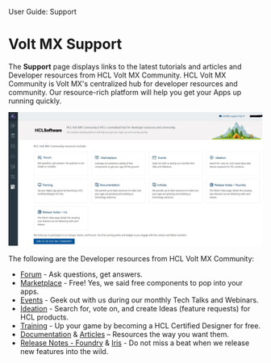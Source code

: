 
User Guide: Support

# Volt MX Support

The **Support** page displays links to the latest tutorials and articles and Developer resources from HCL Volt MX Community. HCL Volt MX Community is Volt MX's centralized hub for developer resources and community. Our resource-rich platform will help you get your Apps up running quickly.

![](Resources/Images/Console-Support_710x324.png)

The following are the Developer resources from HCL Volt MX Community:

- [Forum](https://support.hcltechsw.com/community?id=community_forum&sys_id=1cdf6e1a1bf31898beab64e6ec4bcbae) - Ask questions, get answers.
- [Marketplace](https://marketplace.hclvoltmx.com/) - Free! Yes, we said free components to pop into your apps.
- [Events](https://www.hcltechsw.com/about/events) - Geek out with us during our monthly Tech Talks and Webinars.
- [Ideation](https://volt-mx.hcltechsw.com/ideas) - Search for, vote on, and create Ideas (feature requests) for HCL products.
- [Training](https://academy.hcltechsw.com/courses?search=eyJjYXQiOiIxMCIsInRpdGxlIjoiIiwiZmlsdGVyIjoiIn0=) - Up your game by becoming a HCL Certified Designer for free.
- [Documentation](https://opensource.hcltechsw.com/volt-mx-docs/docs/documentation/) & [Articles](https://support.hcltechsw.com/csm?id=kb_search&spa=1&kb_category=db382ff1db631c14a45ad9fcd3961936) – Resources the way you want them.
- [Release Notes - Foundry](https://opensource.hcltechsw.com/volt-mx-docs/docs/documentation/VMX_release_notes.html#volt-foundry) & [Iris](https://opensource.hcltechsw.com/volt-mx-docs/docs/documentation/VMX_release_notes.html#volt-iris) - Do not miss a beat when we release new features into the wild.
<!-- - [HCL Infinity](https://basecamp.voltmx.com/s/dbx) - Visit the DBX page on Base Camp for banking resources. -->
